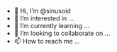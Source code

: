 - 👋 Hi, I’m @sinusoid
- 👀 I’m interested in ...
- 🌱 I’m currently learning ...
- 💞️ I’m looking to collaborate on ...
- 📫 How to reach me ...

<!---
sinusoid/sinusoid is a ✨ special ✨ repository because its `README.md` (this file) appears on your GitHub profile.
You can click the Preview link to take a look at your changes.
--->
